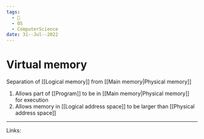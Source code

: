 ```yaml
---
tags:
  - 🌱
  - OS
  - ComputerScience 
date: 31--Jul--2022
---
```


# Virtual memory

Separation of [[Logical memory]] from [[Main memory|Physical memory]]

1. Allows part of [[Program]] to be in [[Main memory|Physical memory]] for execution
2. Allows memory in [[Logical address space]] to be larger than [[Physical address space]]

---
Links: 